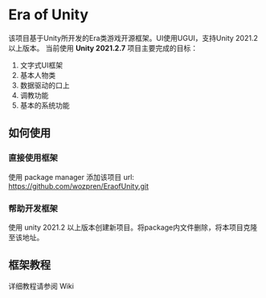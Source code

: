 # Era of Unity
该项目基于Unity所开发的Era类游戏开源框架。UI使用UGUI，支持Unity 2021.2以上版本。
当前使用 **Unity 2021.2.7**
项目主要完成的目标：
1. 文字式UI框架
2. 基本人物类
3. 数据驱动的口上
4. 调教功能
5. 基本的系统功能
## 如何使用
### 直接使用框架
使用 package manager 添加该项目 url: https://github.com/wozpren/EraofUnity.git
### 帮助开发框架
使用 unity 2021.2 以上版本创建新项目。将package内文件删除，将本项目克隆至该地址。

## 框架教程
详细教程请参阅 Wiki
